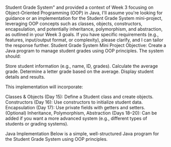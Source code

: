 Student Grade System" and provided a context of Week 3 focusing on Object-Oriented Programming (OOP) in Java, I'll assume you're looking for guidance or an implementation for the Student Grade System mini-project, leveraging OOP concepts such as classes, objects, constructors, encapsulation, and potentially inheritance, polymorphism, and abstraction, as outlined in your Week 3 goals. If you have specific requirements (e.g., features, input/output format, or complexity), please clarify, and I can tailor the response further.
Student Grade System Mini Project
Objective: Create a Java program to manage student grades using OOP principles. The system should:

Store student information (e.g., name, ID, grades).
Calculate the average grade.
Determine a letter grade based on the average.
Display student details and results.

This implementation will incorporate:

Classes & Objects (Day 15): Define a Student class and create objects.
Constructors (Day 16): Use constructors to initialize student data.
Encapsulation (Day 17): Use private fields with getters and setters.
(Optional) Inheritance, Polymorphism, Abstraction (Days 18–20): Can be added if you want a more advanced system (e.g., different types of students or grading systems).

Java Implementation
Below is a simple, well-structured Java program for the Student Grade System using OOP principles.
